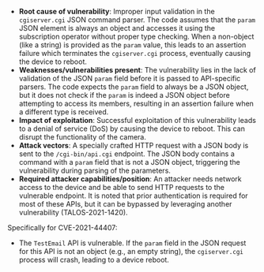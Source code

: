 - **Root cause of vulnerability**: Improper input validation in the `cgiserver.cgi` JSON command parser. The code assumes that the `param` JSON element is always an object and accesses it using the subscription operator without proper type checking. When a non-object (like a string) is provided as the `param` value, this leads to an assertion failure which terminates the `cgiserver.cgi` process, eventually causing the device to reboot.
- **Weaknesses/vulnerabilities present**: The vulnerability lies in the lack of validation of the JSON `param` field before it is passed to API-specific parsers. The code expects the `param` field to always be a JSON object, but it does not check if the `param` is indeed a JSON object before attempting to access its members, resulting in an assertion failure when a different type is received.
- **Impact of exploitation**: Successful exploitation of this vulnerability leads to a denial of service (DoS) by causing the device to reboot. This can disrupt the functionality of the camera.
- **Attack vectors**: A specially crafted HTTP request with a JSON body is sent to the `/cgi-bin/api.cgi` endpoint. The JSON body contains a command with a `param` field that is not a JSON object, triggering the vulnerability during parsing of the parameters.
- **Required attacker capabilities/position**: An attacker needs network access to the device and be able to send HTTP requests to the vulnerable endpoint. It is noted that prior authentication is required for most of these APIs, but it can be bypassed by leveraging another vulnerability (TALOS-2021-1420).

Specifically for CVE-2021-44407:
- The `TestEmail` API is vulnerable. If the `param` field in the JSON request for this API is not an object (e.g., an empty string), the `cgiserver.cgi` process will crash, leading to a device reboot.